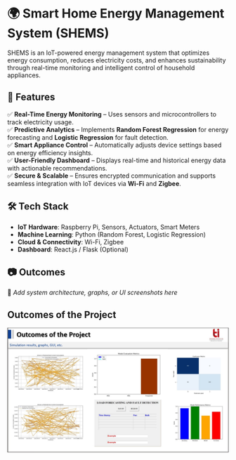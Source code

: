 # 🌍 Smart Home Energy Management System (SHEMS)

SHEMS is an IoT-powered energy management system that optimizes energy consumption, reduces electricity costs, and enhances sustainability through real-time monitoring and intelligent control of household appliances.

## 🚀 Features  
✅ **Real-Time Energy Monitoring** – Uses sensors and microcontrollers to track electricity usage.  
✅ **Predictive Analytics** – Implements **Random Forest Regression** for energy forecasting and **Logistic Regression** for fault detection.  
✅ **Smart Appliance Control** – Automatically adjusts device settings based on energy efficiency insights.  
✅ **User-Friendly Dashboard** – Displays real-time and historical energy data with actionable recommendations.  
✅ **Secure & Scalable** – Ensures encrypted communication and supports seamless integration with IoT devices via **Wi-Fi** and **Zigbee**.  

## 🛠️ Tech Stack  
- **IoT Hardware**: Raspberry Pi, Sensors, Actuators, Smart Meters  
- **Machine Learning**: Python (Random Forest, Logistic Regression)  
- **Cloud & Connectivity**: Wi-Fi, Zigbee  
- **Dashboard**: React.js / Flask (Optional)  

## 📷 Outcomes  
🔹 *Add system architecture, graphs, or UI screenshots here*  
## Outcomes of the Project

![Outcomes of the Project](https://raw.githubusercontent.com/Anshuzz/Smart-Home-Energy-Management-System/main/Outcomes_of_the_Project.jpg)





